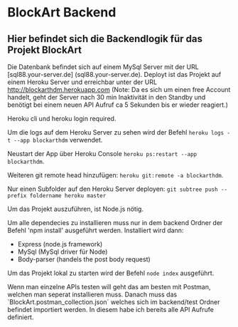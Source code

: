 # BlockArt Backend

## Hier befindet sich die Backendlogik für das Projekt BlockArt
Die Datenbank befindet sich auf einem MySql Server mit der URL [sql88.your-server.de] (sql88.your-server.de).
Deployt ist das Projekt auf einem Heroku Server und erreichbar unter der URL http://blockarthdm.herokuapp.com
(Note: Da es sich um einen free Account handelt, geht der Server nach 30 min Inaktivität in den Standby und benötigt bei einem neuen API Aufruf ca 5 Sekunden bis er wieder reagiert.)

Heroku cli und heroku login required.

Um die logs auf dem Heroku Server zu sehen wird der Befehl `heroku logs -t --app blockarthdm` verwendet.

Neustart der App über Heroku Console `heroku ps:restart --app blockarthdm`.

Weiteren git remote head hinzufügen: `heroku git:remote -a blockarthdm`.

Nur einen Subfolder auf den Heroku Server deployen: `git subtree push --prefix foldername heroku master`

Um das Projekt auszuführen, ist Node.js nötig. 

Um alle dependecies zu installieren muss nur in dem backend Ordner der Befehl 'npm install' ausgeführt werden. 
Installiert wird dann:
- Express (node.js framework)
- MySql (MySql driver für Node)
- Body-parser (handels the post body request)

Um das Projekt lokal zu starten wird der Befehl `node index` ausgeführt.

Wenn man einzelne APIs testen will geht das am besten mit Postman, welchen man seperat installieren muss. Danach muss das `BlockArt.postman_collection.json´ welches sich im backend/test Ordner befindet importiert werden. In diesem habe ich bereits alle API Aufrufe definiert.

